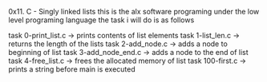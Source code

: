  0x11. C - Singly linked lists
this is the alx software programing under the low level programing language
the task i will do is as follows

task 0-print_list.c ->  prints contents of list elements
task 1-list_len.c ->  returns the length of the lists
task 2-add_node.c ->  adds a node to beginning of list
task 3-add_node_end.c ->  adds a node to the end of list
task 4-free_list.c ->  frees the allocated memory of list
task 100-first.c ->  prints a string before main is executed

